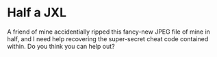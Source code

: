 # Half a JXL
A friend of mine accidentially ripped this fancy-new JPEG file of mine in half, and I need help recovering the super-secret cheat code contained within. Do you think you can help out?